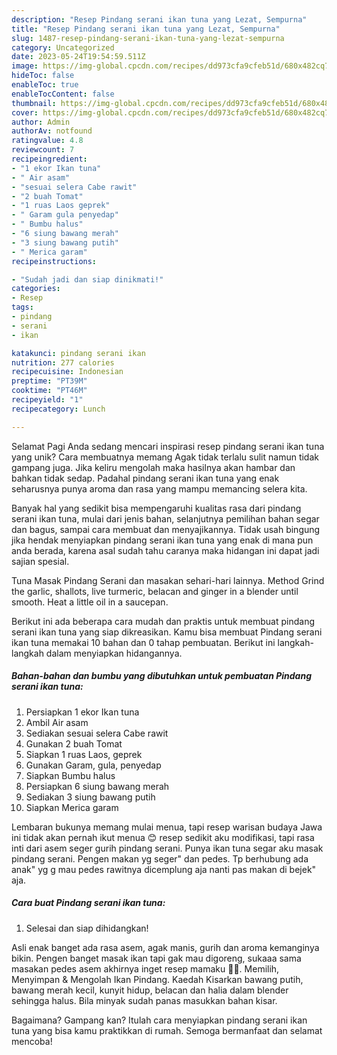 ```yaml
---
description: "Resep Pindang serani ikan tuna yang Lezat, Sempurna"
title: "Resep Pindang serani ikan tuna yang Lezat, Sempurna"
slug: 1487-resep-pindang-serani-ikan-tuna-yang-lezat-sempurna
category: Uncategorized
date: 2023-05-24T19:54:59.511Z
image: https://img-global.cpcdn.com/recipes/dd973cfa9cfeb51d/680x482cq70/pindang-serani-ikan-tuna-foto-resep-utama.jpg
hideToc: false
enableToc: true
enableTocContent: false
thumbnail: https://img-global.cpcdn.com/recipes/dd973cfa9cfeb51d/680x482cq70/pindang-serani-ikan-tuna-foto-resep-utama.jpg
cover: https://img-global.cpcdn.com/recipes/dd973cfa9cfeb51d/680x482cq70/pindang-serani-ikan-tuna-foto-resep-utama.jpg
author: Admin
authorAv: notfound
ratingvalue: 4.8
reviewcount: 7
recipeingredient:
- "1 ekor Ikan tuna"
- " Air asam"
- "sesuai selera Cabe rawit"
- "2 buah Tomat"
- "1 ruas Laos geprek"
- " Garam gula penyedap"
- " Bumbu halus"
- "6 siung bawang merah"
- "3 siung bawang putih"
- " Merica garam"
recipeinstructions:

- "Sudah jadi dan siap dinikmati!"
categories:
- Resep
tags:
- pindang
- serani
- ikan

katakunci: pindang serani ikan 
nutrition: 277 calories
recipecuisine: Indonesian
preptime: "PT39M"
cooktime: "PT46M"
recipeyield: "1"
recipecategory: Lunch

---
```



Selamat Pagi Anda sedang mencari inspirasi resep pindang serani ikan tuna yang unik? Cara membuatnya memang Agak tidak terlalu sulit namun tidak gampang juga. Jika keliru mengolah maka hasilnya akan hambar dan bahkan tidak sedap. Padahal pindang serani ikan tuna yang enak seharusnya punya aroma dan rasa yang mampu memancing selera kita.


Banyak hal yang sedikit bisa mempengaruhi kualitas rasa dari pindang serani ikan tuna, mulai dari jenis bahan, selanjutnya pemilihan bahan segar dan bagus, sampai cara membuat dan menyajikannya. Tidak usah bingung jika hendak menyiapkan pindang serani ikan tuna yang enak di mana pun anda berada, karena asal sudah tahu caranya maka hidangan ini dapat jadi sajian spesial.

Tuna Masak Pindang Serani dan masakan sehari-hari lainnya. Method Grind the garlic, shallots, live turmeric, belacan and ginger in a blender until smooth. Heat a little oil in a saucepan.


Berikut ini ada beberapa cara mudah dan praktis untuk membuat pindang serani ikan tuna yang siap dikreasikan. Kamu bisa membuat Pindang serani ikan tuna memakai 10 bahan dan 0 tahap pembuatan. Berikut ini langkah-langkah dalam menyiapkan hidangannya.

<!--inarticleads1-->

##### Bahan-bahan dan bumbu yang dibutuhkan untuk pembuatan Pindang serani ikan tuna:

1. Persiapkan 1 ekor Ikan tuna
1. Ambil  Air asam
1. Sediakan sesuai selera Cabe rawit
1. Gunakan 2 buah Tomat
1. Siapkan 1 ruas Laos, geprek
1. Gunakan  Garam, gula, penyedap
1. Siapkan  Bumbu halus
1. Persiapkan 6 siung bawang merah
1. Sediakan 3 siung bawang putih
1. Siapkan  Merica garam


Lembaran bukunya memang mulai menua, tapi resep warisan budaya Jawa ini tidak akan pernah ikut menua 😊 resep sedikit aku modifikasi, tapi rasa inti dari asem seger gurih pindang serani. Punya ikan tuna segar aku masak pindang serani. Pengen makan yg seger&#34; dan pedes. Tp berhubung ada anak&#34; yg g mau pedes rawitnya dicemplung aja nanti pas makan di bejek&#34; aja. 

<!--inarticleads2-->

##### Cara buat Pindang serani ikan tuna:


1. Selesai dan siap dihidangkan!

Asli enak banget ada rasa asem, agak manis, gurih dan aroma kemanginya bikin. Pengen banget masak ikan tapi gak mau digoreng, sukaaa sama masakan pedes asem akhirnya inget resep mamaku 👏😃. Memilih, Menyimpan &amp; Mengolah Ikan Pindang. Kaedah Kisarkan bawang putih, bawang merah kecil, kunyit hidup, belacan dan halia dalam blender sehingga halus. Bila minyak sudah panas masukkan bahan kisar. 

Bagaimana? Gampang kan? Itulah cara menyiapkan pindang serani ikan tuna yang bisa kamu praktikkan di rumah. Semoga bermanfaat dan selamat mencoba!
